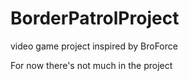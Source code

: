 # BorderPatrolProject
video game project inspired by BroForce

For now there's not much in the project